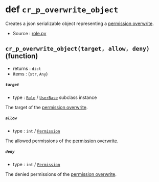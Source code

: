 # def `cr_p_overwrite_object`

Creates a json serializable object representing a
[permission overwrite](PermOW.md).

- Source : [role.py](https://github.com/HuyaneMatsu/hata/blob/master/hata/discord/role.py)

## `cr_p_overwrite_object(target, allow, deny)` (function)

- returns : `dict`
- items : (`str`, `Any`)

##### `target`

- type : [`Role`](Role.md) / [`UserBase`](UserBase.md) subclass instance

The target of the [permission overwrite](PermOW.md).

##### `allow`

- type : `int` / [`Permission`](Permission.md)

The allowed permissions of the [permission overwrite](PermOW.md).

##### `deny`

- type : `int` / [`Permission`](Permission.md)

The denied permissions of the [permission overwrite](PermOW.md).
